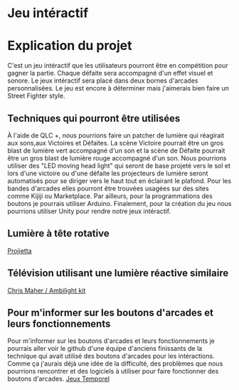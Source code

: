 # Jeu intéractif


# Explication du projet
C'est un jeu intéractif que les utilisateurs pourront être en compétition pour gagner la partie. Chaque défaite sera accompagné d'un effet visuel et sonore. Le jeux intéractif sera placé dans deux bornes d'arcades personnalisées. Le jeu est encore à déterminer mais j'aimerais bien faire un Street Fighter style.

## Techniques qui pourront être utilisées
À l'aide de QLC +, nous pourrions faire un patcher de lumière qui réagirait aux sons,aux Victoires et Défaites. La scène Victoire pourrait être un gros blast de lumière vert accompagné d'un son et la scène de Défaite pourrait  être un gros blast de lumière rouge accompagné d'un son. Nous pourrions utiliser des "LED moving head light" qui seront de base projeté vers le sol et lors d'une victoire ou d'une défaite les projecteurs de lumière seront automatisés pour se diriger vers le haut tout en éclairant le plafond. Pour les bandes d'arcades elles pourront être trouvées usagées sur des sites comme Kijiji ou Marketplace. Par ailleurs, pour la programmations des boutons je pourrais utiliser Arduino. Finalement, pour la création du jeu nous pourrions utiliser Unity pour rendre notre jeux intéractif.

## Lumière à tête rotative
[Projietta](https://mappingprojector.com/interactive-wall-and-floors/)
## Télévision utilisant une lumière réactive similaire
[Chris Maher / Ambilight kit](https://www.youtube.com/watch?v=7s7zvRgehJk)
## Pour m'informer sur les boutons d'arcades et leurs fonctionnements
Pour m'informer sur les boutons d'arcades et leurs fonctionnements je pourrais aller voir le github d'une équipe d'anciens finissants de la technique qui avait utilisé des boutons d'arcades pour les intéractions. Comme ça j'aurais déjà une idée de la difficulté, des problèmes que nous pourrions rencontrer et des logiciels à utiliser pour faire fonctionner des boutons d'arcades.
[Jeux Temporel](https://tim-montmorency.com/2022/projets/Jeu-Temporel/docs/web/index.html)




